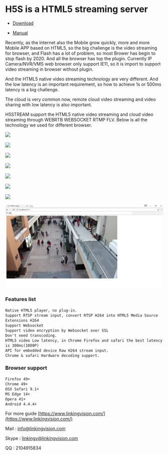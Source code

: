 # H5S is a HTML5 streaming server #

*  [Download](https://linkingvision.com/download/)

*  [Manual](https://linkingvision.com/download/documentation/)

Recently, as the Internet also the Mobile grow quickly, more and more Mobile APP based on HTML5, so the big challenge is the video streaming for browser, and Flash has a lot of problem, so most Brower has begin to stop flash by 2020. And all the browser has top the plugin. Currently IP Camera/NVR/VMS web browser only support IE11, so it is import to support video streaming in browser without plugin. 

And the HTML5 native video streaming technology are very different. And the low latency is an important requirement, so how to achieve 1s or 500ms latency is a big challenge. 

The cloud is very common now, remote cloud video streaming and video sharing with low latency is also important.

H5STREAM support the HTML5 native video streaming and cloud video streaming through WEBRTB WEBSOCKET RTMP FLV. Below is all the technology we used for different browser.

![](https://raw.githubusercontent.com/linkingvision/h5stream/master/doc/spec/5.JPG)


![](https://raw.githubusercontent.com/linkingvision/h5stream/master/doc/spec/1.JPG)

![](https://raw.githubusercontent.com/linkingvision/h5stream/master/doc/spec/2.JPG)

![](https://raw.githubusercontent.com/linkingvision/h5stream/master/doc/spec/7.JPG)

![](https://raw.githubusercontent.com/linkingvision/h5stream/master/doc/spec/3.JPG)

![](https://raw.githubusercontent.com/linkingvision/h5stream/master/doc/spec/4.JPG)

![](https://raw.githubusercontent.com/linkingvision/h5stream/master/doc/spec/6.JPG)


![](https://raw.githubusercontent.com/xsmart/ve-img/master/h5stream/h5s.png)

### Features list ###
	Native HTML5 player, no plug-in.
	Support RTSP stream input, convert RTSP H264 into HTML5 Media Source Extensions H264
	Support Websocket 
	Support video encryption by Websocket over SSL
	Don't need transcoding.
	HTML5 video Low latency, in Chrome Firefox and safari the best latency is 300ms(1080P)
	API for embedded device Raw H264 stream input.
	Chrome & safari Hardware decoding support.

### Browser support ###
	Firefox 49+
	Chrome 49+
	OSX Safari 9.1+
	MS Edge 14+
	Opera 41+
	Android 4.4.4+



For more guide
[https://www.linkingvision.com/](https://www.linkingvision.com/)

Mail  : [info@linkingvision.com](info@linkingvision.com)

Skype :  linkingv@linkingvision.com

QQ    : 2104915834
